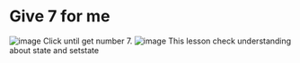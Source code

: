 # Give 7 for me
![image](https://user-images.githubusercontent.com/63914959/133086835-4e5c67d2-2fa5-41ca-a407-d324658b285b.png)
Click until get number 7.
![image](https://user-images.githubusercontent.com/63914959/133086752-a2bb2c8a-af26-4c0b-bcd3-a388b9002303.png)
This lesson check understanding about state and setstate
